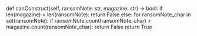 def canConstruct(self, ransomNote: str, magazine: str) -> bool:
if len(magazine) < len(ransomNote):
return False
else:
for ransomNote_char in set(ransomNote):
if ransomNote.count(ransomNote_char) > magazine.count(ransomNote_char):
return False
return True